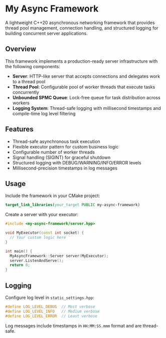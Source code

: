 # My Async Framework

A lightweight C++20 asynchronous networking framework that provides thread pool management, connection handling, and structured logging for building concurrent server applications.

## Overview

This framework implements a production-ready server infrastructure with the following components:

- **Server**: HTTP-like server that accepts connections and delegates work to a thread pool
- **Thread Pool**: Configurable pool of worker threads that execute tasks concurrently
- **Unbounded SPMC Queue**: Lock-free queue for task distribution across workers
- **Logging System**: Thread-safe logging with millisecond timestamps and compile-time log level filtering

## Features

- Thread-safe asynchronous task execution
- Flexible executor pattern for custom business logic
- Configurable number of worker threads
- Signal handling (SIGINT) for graceful shutdown
- Structured logging with DEBUG/WARNING/INFO/ERROR levels
- Millisecond-precision timestamps in log messages

## Usage

Include the framework in your CMake project:

```cmake
target_link_libraries(your_target PUBLIC my-async-framework)
```

Create a server with your executor:

```cpp
#include <my-async-framework/server.hpp>

void MyExecutor(const int socket) {
  // Your custom logic here
}

int main() {
  MyAsyncFramework::Server server(MyExecutor);
  server.ListenAndServe();
  return 0;
}
```

## Logging

Configure log level in `static_settings.hpp`:

```cpp
#define LOG_LEVEL_DEBUG  // Most verbose
#define LOG_LEVEL_INFO   // Medium verbose
#define LOG_LEVEL_ERROR  // Least verbose
```

Log messages include timestamps in `HH:MM:SS.mmm` format and are thread-safe.
